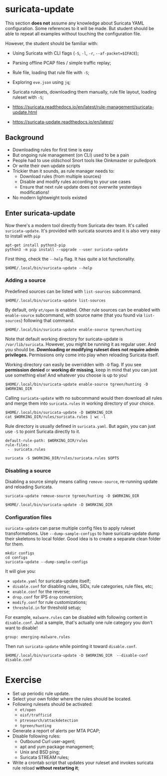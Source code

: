 # suricata-update

This section **does not** assume any knowledge about Suricata YAML configuration. Some references to it will be made. But student should be able to repeat all examples without touching the configuration file.

However, the student should be familiar with:
* Using Suricata with CLI flags (`-S`, `-l`, `-r`, `--af-packet=$IFACE`);
* Parsing offline PCAP files / simple traffic replay;
* Rule file, loading that rule file with `-S`;
* Exploring `eve.json` using `jq`;
* Suricata rulesets, downloading them manually, rule file layout, loading ruleset with `-S`;

 * https://suricata.readthedocs.io/en/latest/rule-management/suricata-update.html
 * https://suricata-update.readthedocs.io/en/latest/
 
## Background
 
* Downloading rules for first time is easy
* But ongoing rule management (on CLI) used to be a pain
* People had to use oldschool Snort tools like Oinkmaster or pulledpork
* Or write their own update scripts
* Trickier than it sounds, as rule manager needs to:
  * Download rules (from multiple sources)
  * Disable and modify rules according to your use cases
  * Ensure that next rule update does not overwrite yesterdays modifications!
* No modern lightweight tools existed

## Enter suricata-update

Now there's a modern tool directly from Suricata dev team. It's called `suricata-update`. It's provided with suricata
sources and it is also very easy to install with `pip`

```
apt-get install python3-pip
python3 -m pip install --upgrade --user suricata-update
```

First thing, check the `--help` flag. It has quite a lot functionality.

```
$HOME/.local/bin/suricata-update --help
```

### Adding a source

Predefined sources can be listed with `list-sources` subcommand.

```
$HOME/.local/bin/suricata-update list-sources
```

By default, only `et/open` is enabled. Other rule sources can be enabled with `enable-source` subcommand, with source name (that you found via `list-sources`) following that command.

```
$HOME/.local/bin/suricata-update enable-source tgreen/hunting
```

Note that default working directory for suricata-update is `/var/lib/suricata`. However, you might be running it as regular user. And you should be. **Downloading or modifying ruleset does not require admin privileges.** Permissions only come into play when reloading Suricata itself.

Working directory can easily be overridden with `-D` flag. If you see **permission denied** or **working dir missing**, keep in mind that you can just use something else! And whatever you choose is up to you!

```
$HOME/.local/bin/suricata-update enable-source tgreen/hunting -D $WORKING_DIR
```

Calling `suricata-update` with no subcommand would then download all rules and merge them into `suricata.rules` in working directory of your choice.

```
$HOME/.local/bin/suricata-update -D $WORKING_DIR
cat $WORKING_DIR/rules/suricata.rules | wc -l
```

Rule directory is usually defined in `suricata.yaml`. But again, you can just use `-S` to point Suricata directly to it.

```
default-rule-path: $WORKING_DIR/rules
rule-files:
 -  suricata.rules
```

```
suricata -S $WORKING_DIR/rules/suricata.rules $OPTS
```

### Disabling a source

Disabling a source simply means calling `remove-source`, re-running update and reloading Suricata.

```
suricata-update remove-source tgreen/hunting -D $WORKING_DIR
```

```
$HOME/.local/bin/suricata-update -D $WORKING_DIR
```

### Configuration files

`suricata-update` can parse multiple config files to apply ruleset transformations. Use `--dump-sample-configs` to have suricata-update dump their skeletons to local folder. Good idea is to create a separate clean folder for them.

```
mkdir configs
cd configs
suricata-update --dump-sample-configs
```

It will give you:
* `update.yaml` for suricata-update itself;
* `disable.conf` for disabling rules, SIDs, rule categories, rule files, etc;
* `enable.conf` for the reverse;
* `drop.conf` for IPS `drop` conversion;
* `modify.conf` for rule customizations;
* `threshold.in` for threshold setup;

For example, `malware.rules` can be disabled with following content in `disable.conf`. Just a sample, that's actually one rule category you don't want to disable!

```
group: emerging-malware.rules
```

Then run `suricata-update` while pointing it toward `disable.conf`.

```
$HOME/.local/bin/suricata-update -D $WORKING_DIR  --disable-conf disable.conf
```

# Exercise

* Set up periodic rule update. 
* Select your own folder where the rules should be located. 
* Following rulesets should be activated:
  * `et/open`
  * `oisf/trafficid`
  * `ptresearch/attackdetection`
  * `tgreen/hunting`
* Generate a report of alerts per MTA PCAP;
* Disable following rules:
  * Outbound Curl user-agent;
  * apt and yum package management;
  * Unix and BSD ping;
  * Suricata STREAM rules;
* Write a crontab script that updates your ruleset and invokes suricata rule reload **without restarting it**;
